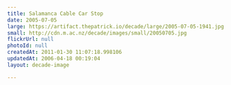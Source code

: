 ```yaml
---
title: Salamanca Cable Car Stop
date: 2005-07-05
large: https://artifact.thepatrick.io/decade/large/2005-07-05-1941.jpg
small: http://cdn.m.ac.nz/decade/images/small/20050705.jpg
flickrUrl: null
photoId: null
createdAt: 2011-01-30 11:07:18.998106
updatedAt: 2006-04-18 00:19:04
layout: decade-image

---
```


